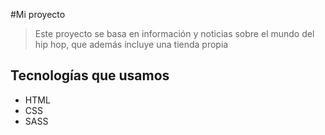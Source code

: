 #Mi proyecto

> Este proyecto se basa en información y noticias sobre el mundo del hip hop, que además incluye una tienda propia

## Tecnologías que usamos

- HTML
- CSS
- SASS

